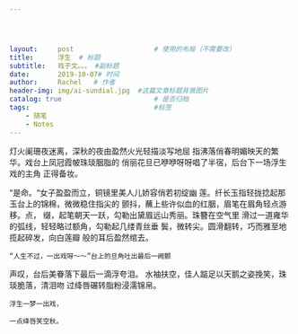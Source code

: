```yaml
---




layout:     post   				    # 使用的布局（不需要改）
title:      浮生	# 标题 
subtitle:   戏子文。。。 #副标题
date:       2019-10-07# 时间
author:     Rachel   # 作者
header-img: img/ai-sundial.jpg 	#这篇文章标题背景图片
catalog: true 						# 是否归档
tags:								#标签
    - 随笔
    - Notes
---
```

          

   灯火阑珊夜迷离，深秋的夜由盈然火光轻描淡写地屈
指沸落俏春明媚映天的繁华。戏台上凤冠霞帔珠琰胭脂的
俏丽花旦已咿咿呀呀唱了半宿，后台下一场浮生戏的主角
正得备妆。
       
   “是命。“女子盈盈而立，铜镜里美人儿娇容俏若初绽幽
莲。纤长玉指轻拢捻起那玉台上的锦棉，微微稳住指尖的
颤抖，蘸上些许似血的红胭，眉笔在眉角轻点游移。点，
缀，起笔朝天一跃，勾勒出黛眉远山秀丽。珠簪在空气里
滑过一道雍华的弧线，轻轻略过额角，勾勒起几缕青丝垂
鬓，微转尖。圆滑翻转，巧而雅至地揽起碎发，向白莲瓣
般的耳后盈然绾去。
    
    “人生不过，一出戏呀～～”台上的旦角吐出最后一阙颤
声叹，台后美眷落下最后一滴浮夸泪。
水袖扶空，佳人踮足以天鹅之姿挽笑，珠琰脆落，清泪吻
过绛唇碾转脂粉浸濡锦帛。

    浮生一梦一出戏，

    一点绛唇笑空秋。
